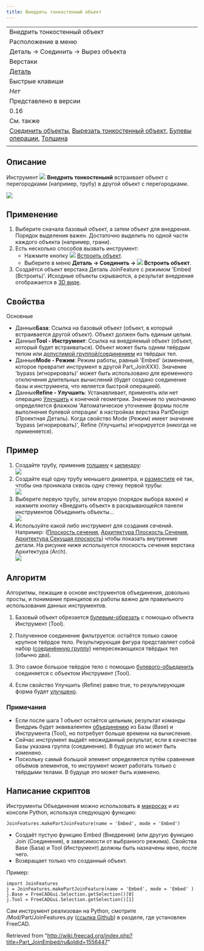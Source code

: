 ```yaml
---
title: Внедрить тонкостенный объект
---
```

|  |
| --- |
| Внедрить тонкостенный объект |
| Расположение в меню |
| Деталь → Соединить → Вырез объекта |
| Верстаки |
| [Деталь](/Part_Workbench/ru "Part Workbench/ru") |
| Быстрые клавиши |
| *Нет* |
| Представлено в версии |
| 0.16 |
| См. также |
| [Соединить объекты](/Part_JoinConnect/ru "Part JoinConnect/ru"), [Вырезать тонкостенный объект](/Part_JoinCutout/ru "Part JoinCutout/ru"), [Булевы операции](/Part_Boolean/ru "Part Boolean/ru"), [Толщина](/Part_Thickness/ru "Part Thickness/ru") |
|  |

## Описание

Инструмент ![](/images/Part_JoinEmbed.svg) **Внедрить тонкостенынй** встраивает объект с перегородками (например, трубу) в другой объект с перегородками.

![](/images/JoinFeatures_Embed.png)

## Применение

1. Выберите сначала базовый объект, а затем объект для внедрения. Порядок выделения важен. Достаточно выделить по одной части каждого объекта (например, грани).
2. Есть несколько способов вызвать инструмент:
   * Нажмите кнопку ![](/images/Part_JoinEmbed.svg) [Встроить объект](/Part_JoinEmbed "Part JoinEmbed").
   * Выберите в меню **Деталь → Соединить → ![](/images/Part_JoinEmbed.svg) Встроить объект**.
3. Создаётся объект верстака Деталь JoinFeature с режимом 'Embed (Встроить)'. Исходные объекты скрываются, а результат внедрения отображается в [3D виде](/3D_view/ru "3D view/ru").

## Свойства

Основные

* Данные**База**: Ссылка на базовый объект (объект, в который встраивается другой объект). Объект должен быть единым целым.
* Данные**Tool - Инструмент**: Ссылка на внедряемый объект (объект, который будет встраиваться). Объект может быть одним твёрдым телом или [допустимой группой/соединением](/Part_Compound/ru "Part Compound/ru") из твёрдых тел.
* Данные**Mode - Режим**: Режим работы, равный 'Embed' (изменение, которое превратит инструмент в другой Part\_JoinXXX). Значение 'bypass (игнорировать)' может быть использовано для временного отключения длительных вычислений (будет создано соединение базы и инструмента, что является быстрой операцией).
* Данные**Refine - Улучшить**: Устанавливает, применять или нет операцию [Улучшить](/Part_RefineShape/ru "Part RefineShape/ru") к конечной геометрии. Значение по умолчанию определяется флажком 'Автоматическое уточнение формы после выполнения булевой операции' в настройках верстака PartDesign (Проектная Деталь). Когда свойство Mode (Режим) имеет значение 'bypass (игнорировать)', Refine (Улучшить) игнорируется (никогда не применяется).

## Пример

1. Создайте трубу, применив [толщину](/Part_Thickness/ru "Part Thickness/ru") к [цилиндру](/Part_Cylinder/ru "Part Cylinder/ru"):   
   ![](/images/JoinFeatures_Example_step1.png)
2. Создайте ещё одну трубу меньшего диаметра, и [разместите](/Placement/ru "Placement/ru") её так, чтобы она проникала сквозь одну стенку первой трубы:   
   ![](/images/JoinFeatures_Example_step2.png)
3. Выберите первую трубу, затем вторую (порядок выбора важен) и нажмите кнопку «Внедрить объект» в раскрывающейся панели инструментов Объединить объекты...   
   ![](/images/JoinFeatures_Example_step3_Embed.png)
4. Используйте какой либо инструмент для создания сечений. Например: ([Плоскость сечения](/Std_ToggleClipPlane/ru "Std ToggleClipPlane/ru"), [Архитектура Плоскость Сечения](/Arch_SectionPlane/ru "Arch SectionPlane/ru"), [Архитектура Секущая плоскость](/Arch_CutPlane/ru "Arch CutPlane/ru")) чтобы показать внутренние детали. На рисунке ниже используется плоскость сечения верстака Архитектура (Arch).  
   ![](/images/JoinFeatures_Example_step4_Embed.png)

## Алгоритм

Алгоритмы, лежащие в основе инструментов объединения, довольно просты, и понимание принципов их работы важно для правильного использования данных инструментов.

1. Базовый объект обрезается [булевым-обрезать](/Part_Cut/ru "Part Cut/ru") с помощью объекта Инструмент (Tool).

2. Полученное соединение фильтруется: остаётся только самое крупное твёрдое тело. Результирующая фигура представляет собой набор ([соединённую группу](/Part_Compound/ru "Part Compound/ru")) непересекающихся твёрдых тел (обычно два).

3. Это самое большое твёрдое тело с помощью [булевого-объединить](/Part_Fuse/ru "Part Fuse/ru") соединяется с объектом Инструмент (Tool).

4. Если свойство Улучшить (Refine) равно true, то результирующая форма будет [улучшено](/Part_RefineShape/ru "Part RefineShape/ru").

### Примечания

* Если после шага 1 объект остаётся цельным, результат команды Внедриь будет эквивалентен [объединению](/Part_Fuse/ru "Part Fuse/ru") из Базы (Base) и Инструмента (Tool), но потребует больше времени на вычисление.
* Сейчас инструмент выдаёт неожиданный результат, если в качестве Базы указана группа (соединение). В будуще это может быть изменено.
* Поскольку самый большой элемент определяется путём сравнения объёмов элементов, то инструмент может работать только с твёрдыми телами. В будуще это может быть изменено.

## Написание скриптов

Инструменты Объединения можно использовать в [макросах](/Macros/ru "Macros/ru") и из консоли Python, используя следующую функцию:

```
JoinFeatures.makePartJoinFeature(name = 'Embed', mode = 'Embed')

```

* Создаёт пустую функцию Embed (Внедрения) (или другую функцию Join (Соединения), в зависимости от выбранного режима). Свойства Base (База) и Tool (Инструмент) должны быть назначены явно, после чего.
* Возвращает только что созданный объект.

Пример:

```
import JoinFeatures
j = JoinFeatures.makePartJoinFeature(name = 'Embed', mode = 'Embed' )
j.Base = FreeCADGui.Selection.getSelection()[0]
j.Tool = FreeCADGui.Selection.getSelection()[1]

```

Сам инструмент реализован на Python, смотрите /Mod/Part/JoinFeatures.py ([ссылка Github](https://github.com/FreeCAD/FreeCAD/blob/master/src/Mod/Part/JoinFeatures.py)) в разделе, где установлен FreeCAD.

Retrieved from "<http://wiki.freecad.org/index.php?title=Part_JoinEmbed/ru&oldid=1556447>"